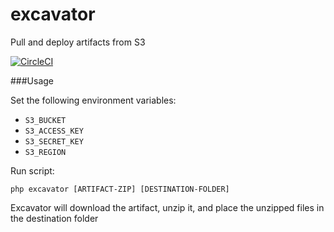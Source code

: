# excavator

Pull and deploy artifacts from S3

[![CircleCI](https://circleci.com/gh/aautar/excavator.svg?style=svg)](https://circleci.com/gh/aautar/excavator)

###Usage

Set the following environment variables:

 - `S3_BUCKET`
 - `S3_ACCESS_KEY`
 - `S3_SECRET_KEY`
 - `S3_REGION`

Run script:

`php excavator [ARTIFACT-ZIP] [DESTINATION-FOLDER]`

Excavator will download the artifact, unzip it, and place the unzipped files in the destination folder
